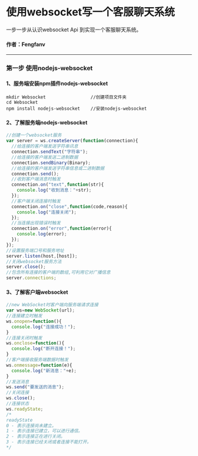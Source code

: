 # 使用websocket写一个客服聊天系统

一步一步从认识websocket Api 到实现一个客服聊天系统。

#### 作者：Fengfanv

------

### 第一步 使用nodejs-websocket
#### 1、服务端安装npm插件**nodejs-websocket**
```
mkdir Websocket                 //创建项目文件夹
cd Websocket                    
npm install nodejs-websocket    //安装nodejs-websocket
```
#### 2、了解服务端**nodejs-websocket**

```javascript
//创建一个websocket服务
var server = ws.createServer(function(connection){
  //给连接的客户端发送字符串讯息
  connection.sendText("字符串");
  //给连接的客户端发送二进制数据
  connection.sendBinary(Binary);
  //给连接的客户端发送字符串信息或二进制数据
  connection.send();
  //收到客户端消息时触发
  connection.on("text",function(str){
    console.log("收到消息："+str);
  });
  //客户端关闭连接时触发
  connection.on("close",function(code,reason){
    console.log("连接关闭");
  });
  //当连接出现错误时触发
  connection.on("error",function(error){
    console.log(error);
  });
});
//设置服务端口号和服务地址
server.listen(host,[host]);
//关闭websocket服务方法
server.close();
//包含所有连接的客户端的数组,可利用它对广播信息
server.connections;
```
#### 3、了解客户端**websocket**
```javascript
//new WebSocket时客户端向服务端请求连接
var ws=new WebSocket(url);
//连接建立时触发
ws.onopen=function(){
  console.log("连接成功！");
}
//连接关闭时触发
ws.onclose=function(){
  console.log("断开连接！");
}
//客户端接收服务端数据时触发
ws.onmessage=function(e){
  console.log("新消息："+e);
}
//发送消息
ws.send("要发送的消息");
//关闭连接
ws.close();
//连接状态
ws.readyState;
/*
readyState
0 - 表示连接尚未建立。
1 - 表示连接已建立，可以进行通信。
2 - 表示连接正在进行关闭。
3 - 表示连接已经关闭或者连接不能打开。
*/
```
